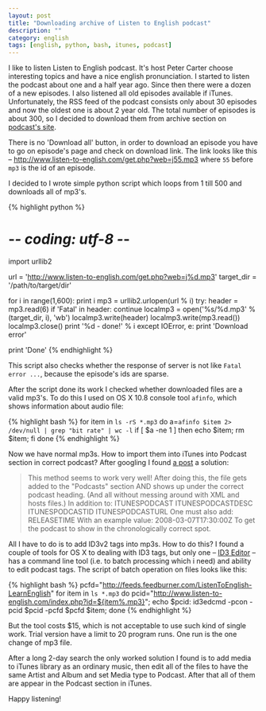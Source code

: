 ```yaml
---
layout: post
title: "Downloading archive of Listen to English podcast"
description: ""
category: english
tags: [english, python, bash, itunes, podcast]
---
```


I like to listen Listen to English podcast. It's host Peter Carter choose interesting topics and have a nice english pronunciation. I started to listen the podcast about one and a half year ago. Since then there were a dozen of a new episodes. I also listened all old episodes available if iTunes. Unfortunately, the RSS feed of the podcast consists only about 30 episodes and now the oldest one is about 2 year old. The total number of episodes is about 300, so I decided to download them from archive section on [podcast's site][listen-to-english].

There is no 'Download all' button, in order to download an episode you have to go on episode's page and check on download link. The link looks like this – http://www.listen-to-english.com/get.php?web=j55.mp3 where `55` before `mp3` is the id of an episode.

I decided to I wrote simple python script which loops from 1 till 500 and downloads all of mp3's.

{% highlight python %}
# -*- coding: utf-8 -*-
import urllib2

url = 'http://www.listen-to-english.com/get.php?web=j%d.mp3'
target_dir = '/path/to/target/dir'

for i in range(1,600):
  print i
  mp3 = urllib2.urlopen(url % i)
  try:
    header = mp3.read(6)
    if 'Fatal' in header:
      continue
    localmp3 = open('%s/%d.mp3' % (target_dir, i), 'wb')
    localmp3.write(header)
    localmp3.write(mp3.read())
    localmp3.close()
    print '%d - done!' % i
  except IOError, e:
    print 'Download error'
          
print 'Done'
{% endhighlight %}

This script also checks whether the response of server is not like `Fatal error ...`, because the episode's ids are sparse.

After the script done its work I checked whether downloaded files are a valid mp3's. To do this I used on OS X 10.8 console tool `afinfo`, which shows information about audio file:

{% highlight bash %}
for item in `ls -rS *.mp3`
do
  a=`afinfo $item 2> /dev/null | grep "bit rate" | wc -l`
  if [ $a -ne 1 ]
  then
    echo $item; 
    rm $item;
  fi
done
{% endhighlight %}

Now we have normal mp3s. How to import them into iTunes into Podcast section in correct podcast? After googling I found [a post][adding-podcast-to-iTunes] a solution: 

> This method seems to work very well! After doing this, the file gets added to the "Podcasts" section AND shows up under the correct podcast heading. (And all without messing around with XML and hosts files.) In addition to: ITUNESPODCAST ITUNESPODCASTDESC ITUNESPODCASTID ITUNESPODCASTURL One must also add: RELEASETIME With an example value: 2008-03-07T17:30:00Z To get the podcast to show in the chronologically correct spot.

All I have to do is to add ID3v2 tags into mp3s. How to do this? I found a couple of tools for OS X to dealing with ID3 tags, but only one – [ID3 Editor][id3-editor] – has a command line tool (i.e. to batch processing which i need) and ability to edit podcast tags. The script of batch operation on files looks like this:

{% highlight bash %}
pcfd="http://feeds.feedburner.com/ListenToEnglish-LearnEnglish"
for item in `ls *.mp3`
do
  pcid="http://www.listen-to-english.com/index.php?id=${item%.mp3}";
  echo $pcid:
  id3edcmd -pcon -pcid $pcid -pcfd $pcfd $item;
done
{% endhighlight %}

But the tool costs $15, which is not acceptable to use such kind of single work. Trial version have a limit to 20 program runs. One run is the one change of mp3 file.

After a long 2-day search the only worked solution I found is to add media to iTunes library as an ordinary music, then edit all of the files to have the same Artist and Album and set Media type to Podcast. After that all of them are appear in the Podcast section in iTunes.

Happy listening!


[listen-to-english]: http://www.listen-to-english.com
[adding-podcast-to-iTunes]: http://markbowers.org/home/itunes-podcast-fix#comment-5056
[id3-editor]: www.pa-software.com/id3editor/ 
[useful-python-scripts]: http://wiki.python.org/moin/UsefulModules
[mutagen]: http://code.google.com/p/mutagen/
